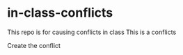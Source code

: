 # in-class-conflicts
This repo is for causing conflicts in class
This is a conflicts

Create the conflict